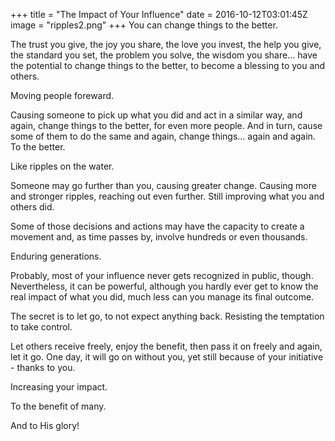 +++
title = "The Impact of Your Influence"
date = 2016-10-12T03:01:45Z
image = "ripples2.png"
+++
You can change things to the better.

The trust you give, the joy you share, the love you invest, the help you give, the standard you set, the problem you solve, the wisdom you share… have the potential to change things to the better, to become a blessing to you and others.

Moving people foreward. 

Causing someone to pick up what you did and act in a similar way, and again, change things to the better, for even more people.  And in turn, cause some of them to do the same and again, change things… again and again. To the better.

Like ripples on the water.

Someone may go further than you, causing greater change. Causing more and stronger ripples, reaching out even further. Still improving what you and others did.

Some of those decisions and actions may have the capacity to create a movement and, as time passes by, involve hundreds or even thousands. 

Enduring generations.

Probably, most of your influence never gets recognized in public, though. Nevertheless, it can be powerful, although you hardly ever get to know the real impact of what you did, much less can you manage its final outcome. 

The secret is to let go, to not expect anything back. Resisting the temptation to take control.

Let others receive freely, enjoy the benefit, then pass it on freely and again, let it go. One day, it will go on without you, yet still because of your initiative - thanks to you. 

Increasing your impact.

To the benefit of many.

And to His glory!